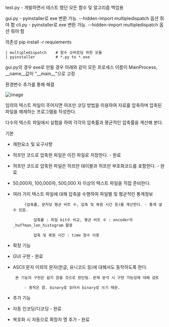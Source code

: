 test.py - 개발하면서 테스트 했던 모든 함수 및 알고리즘 백업용

gui.py - pyinstaller로 exe 변환 가능. --hidden-import multipledispatch 옵션 줘야 함
cli.py - pyinstaller로 exe 변환 가능. --hidden-import multipledispatch 옵션 줘야 함

의존성
    pip install -r requiements

    | multipledispatch    # 함수 오버로딩 위한 모듈
    | pyinstaller         # *.py to *.exe

gui.py의 경우 exe로 만들 경우 아래와 같이 모든 프로세스 이름이 MainProcess, __name__값이 "\_\_main\_\_"으로 고정

환경변수 추가를 통해 해결

![image](https://user-images.githubusercontent.com/81803973/183275958-58e675e4-99f0-4dbb-8f54-d6c0108aee25.png)


임의의 텍스트 파일이 주어지면 허프만 코딩 방법을 이용하여 자료를 압축하며 압축된 파일을 해제하는 프로그램을 작성한다.

다수의 텍스트 파일에서 실험을 하여 각각의 압축률과 평균적인 압축률을 계산해 본다.

기본
+ 제한요소 및 요구사항
 + 허프만 코드로 압축한 파일은 이진 파일로 저장한다. - 완료
 + 허프만 코드로 압축한 파일은 허프만 테이블과 허프만 부호화코드를 포함한다. - 완료
 + 50,000자, 100,000자, 500,000 자 이상의 텍스트 파일을 직접 준비한다.
 + 여러 가지 텍스트 파일에 대해 압축을 수행하여 파일별 및 평균적인 통계정보

            (압축률, 문자당 평균 비트 수, 압축 및 복원 시간 등)를 계산한다. - 통계 낼 수 있음.

                압축률 : 파일 bit수 비교, 평균 비트 수 : encoder의 _huffman_len_histogram 활용
                
                압축 및 복원 시간 : time 함수 이용

+ 확장 기능
 + GUI 구현 - 완료
 + ASCII 문자 이외의 문자(한글, 유니코드 등)에 대해서도 동작하도록 한다.

        본 기능의 구현은 쉽지 않을 것으로 판단됨. 문제 분석 시 구현 가능성에 대해 검토

            - 동작은 함. binary로 읽어서 binary로 쓰기 때문.

+ 추가 기능
 + 자동 인코딩/디코딩 - 완료
 + 복호화 시 자동으로 확장자 명 추가 - 완료